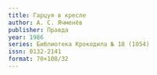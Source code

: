 ```yaml
---
title: Гарцуя в кресле
author: А. С. Ячменёв
publisher: Правда
year: 1986
series: Библиотека Крокодила № 18 (1054)
issn: 0132-2141
format: 70×108/32
---
```

